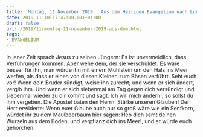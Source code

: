 ```yaml
---
title: 'Montag, 11 November 2019 : Aus dem Heiligen Evangelium nach Lukas - Lk 17,1-6.'
date: 2019-11-10T17:47:00.001+01:00
draft: false
url: /2019/11/montag-11-november-2019-aus-dem.html
tags: 
- EVANGELIUM
---
```


In jener Zeit sprach Jesus zu seinen Jüngern: Es ist unvermeidlich, dass Verführungen kommen. Aber wehe dem, der sie verschuldet. Es wäre besser für ihn, man würde ihn mit einem Mühlstein um den Hals ins Meer werfen, als dass er einen von diesen Kleinen zum Bösen verführt. Seht euch vor! Wenn dein Bruder sündigt, weise ihn zurecht; und wenn er sich ändert, vergib ihm. Und wenn er sich siebenmal am Tag gegen dich versündigt und siebenmal wieder zu dir kommt und sagt: Ich will mich ändern!, so sollst du ihm vergeben. Die Apostel baten den Herrn: Stärke unseren Glauben! Der Herr erwiderte: Wenn euer Glaube auch nur so groß wäre wie ein Senfkorn, würdet ihr zu dem Maulbeerbaum hier sagen: Heb dich samt deinen Wurzeln aus dem Boden, und verpflanz dich ins Meer!, und er würde euch gehorchen.